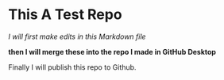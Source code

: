 # This A Test Repo
*I will first make edits in this Markdown file*

**then I will merge these into the repo I made in GitHub Desktop**

Finally I will publish this repo to Github.

